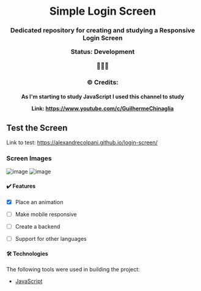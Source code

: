 

<h1 align="center">Simple Login Screen </h1>

<h3 align="center"> 
Dedicated repository for creating and studying a Responsive Login Screen 
  
Status: Development 
  
🚧🚧🚧
</h3>

<h3 align="center"> ©️ Credits: </h3>
<h4 align="center"> 
  
As I'm starting to study JavaScript I used this channel to study
  
Link: https://www.youtube.com/c/GuilhermeChinaglia

</h4>

<!---------------
    
-------------------------->

## Test the Screen

Link to test: https://alexandrecolpani.github.io/login-screen/

### Screen Images
<p align="center" width="15%">
  
![image](https://user-images.githubusercontent.com/106497915/173921657-e6c50f05-ebcd-46c9-b0da-c29c05e2d9cb.png)
![image](https://user-images.githubusercontent.com/106497915/173921809-ec11c632-f317-407b-9f94-83b5e9be5177.png)
  
</p>


#### ✔️ Features
- [x] Place an animation
- [ ] Make mobile responsive
- [ ] Create a backend
- [ ] Support for other languages


#### 🛠 Technologies
The following tools were used in building the project:

- [JavaScript](https://www.javascript.com/)
